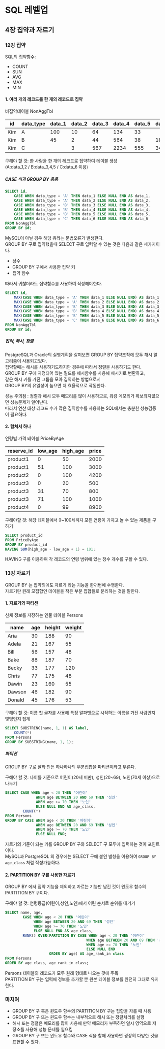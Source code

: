 # SQL 레벨업

## 4장  집약과 자르기
### 12강 집약
SQL의 집약함수:
- COUNT
- SUN
- AVG
- MAX
- MIN

#### 1. 여러 개의 레코드를 한 개의 레코드로 집약
비집약테이블 NonAggTbl

| id  | data_type | data_1 | data_2 | data_3 | data_4 | data_5 | data_6 |
|-----|-----------|--------|--------|--------|--------|--------|--------|
| Kim | A         | 100    | 10     | 64     | 134    | 33     |        |
| Kim | B         | 45     | 2      | 44     | 564    | 38     | 181    |
| Kim | C         |        | 3      | 567    | 2234   | 555    | 345    |

구해야 할 것: 한 사람을 한 개의 레코드로 집약하여 테이블 생성  
(A:data_1,2 / B:data_3,4,5 / C:data_6 이용)

##### CASE 식과 GROUP BY 응용
~~~sql
SELECT id,
    CASE WHEN data_type = 'A' THEN data_1 ELSE NULL END AS data_1,
    CASE WHEN data_type = 'A' THEN data_2 ELSE NULL END AS data_2,
    CASE WHEN data_type = 'B' THEN data_3 ELSE NULL END AS data_3,
    CASE WHEN data_type = 'B' THEN data_4 ELSE NULL END AS data_4,
    CASE WHEN data_type = 'B' THEN data_5 ELSE NULL END AS data_5,
    CASE WHEN data_type = 'C' THEN data_6 ELSE NULL END AS data_6
FROM NonAggTbl
GROUP BY id;
~~~  
MySQL이 아닐 경우 해당 쿼리는 문법오류가 발생한다.  
GROUP BY 구로 집약했을때 SELECT 구로 입력할 수 있는 것은 다음과 같은 세가지이다.  
- 상수
- GROUP BY 구에서 사용한 집약 키
- 집약 함수

따라서 귀찮더라도 집약함수를 사용하여 작성해야한다.  
~~~sql
SELECT id,
    MAX(CASE WHEN data_type = 'A' THEN data_1 ELSE NULL END) AS data_1,
    MAX(CASE WHEN data_type = 'A' THEN data_2 ELSE NULL END) AS data_2,
    MAX(CASE WHEN data_type = 'B' THEN data_3 ELSE NULL END) AS data_3,
    MAX(CASE WHEN data_type = 'B' THEN data_4 ELSE NULL END) AS data_4,
    MAX(CASE WHEN data_type = 'B' THEN data_5 ELSE NULL END) AS data_5,
    MAX(CASE WHEN data_type = 'C' THEN data_6 ELSE NULL END) AS data_6
FROM NonAggTbl
GROUP BY id;
~~~  

##### 집약, 해시, 정렬
PostgreSQL과 Oracle의 실행계획을 살펴보면 GROUP BY 집약조작에 모두 해시 알고리즘이 사용되고있다.  
집약할때는 해시를 사용하기도하지만 경우에 따라서 정렬을 사용하기도 한다.  
GROUP BY 구에 지정되어 있는 필드를 해시함수를 사용해 해시키로 변환하고,  
같은 해시 키를 가진 그룹을 모아 집약하는 방법으로서  
GROUP BY의 유일성이 높으면 더 효율적으로 작동한다.

성능 주의점 : 정렬과 해시 모두 메모리를 많이 사용하므로, 워킹 메모리가 확보되지않으면 성능문제가 일어난다.  
따라서 연산 대상 레코드 수가 많은 집약함수를 사용하는 SQL에서는 충분한 성능검증이 필요하다.

#### 2. 합쳐서 하나
연령별 가격 테이블 PriceByAge

| reserve_id | low_age | high_age | price |
|------------|---------|----------|-------|
| product1   | 0       | 50       | 2000  |
| product1   | 51      | 100      | 3000  |
| product2   | 0       | 100      | 4200  |
| product3   | 0       | 20       | 500   |
| product3   | 31      | 70       | 800   |
| product3   | 71      | 100      | 1000  |
| product4   | 0       | 99       | 8900  |

구해야할 것: 해당 테이블에서 0~100세까지 모든 연령이 가지고 놀 수 있는 제품을 구하기

~~~sql
SELECT product_id
FROM PriceByAge
GROUP BY product_id
HAVING SUM(high_age - low_age + 1) = 101;
~~~
HAVING 구를 이용하여 각 레코드의 연령 범위에 있는 정수 개수를 구할 수 있다.


### 13강 자르기
GROUP BY 는 집약외에도 자르기 라는 기능을 한꺼번에 수행한다.  
자르기란 원래 모집합인 테이블을 작은 부분 집합들로 분리하는 것을 말한다.

#### 1. 자르기와 파티션
신체 정보를 저장하는 인물 테이블 Persons

| name   | age | height | weight |
|--------|-----|--------|--------|
| Aria   | 30  | 188    | 90     |
| Adela  | 21  | 167    | 55     |
| Bill   | 56  | 157    | 48     |
| Bake   | 88  | 187    | 70     |
| Becky  | 33  | 177    | 120    |
| Chris  | 77  | 175    | 48     |
| Dawin  | 23  | 160    | 55     |
| Dawson | 46  | 182    | 90     |
| Donald | 45  | 176    | 53     |

구해야 할 것: 이름 첫 글자를 사용해 특정 알파벳으로 시작하는 이름을 가진 사람인지 몇명인지 집계

~~~sql
SELECT SUBSTRING(name, 1, 1) AS label,
    COUNT(*)
FROM Persons
GROUP BY SUBSTRING(name, 1, 1);
~~~

##### 파티션
GROUP BY 구로 잘라 만든 하나하나의 부분집합을 파티션이라고 부른다.

구해야 할 것: 나이를 기준으로 어린이(20세 미만), 성인(20~69), 노인(70세 이상)으로 나누기

~~~sql
SELECT CASE WHEN age < 20 THEN '어린이'
              WHEN age BETWEEN 20 AND 69 THEN '성인'
              WHEN age >= 70 THEN '노인'
              ELSE NULL END AS age_class,
        COUNT(*)
FROM Persons
GROUP BY CASE WHEN age < 20 THEN '어린이'
              WHEN age BETWEEN 20 AND 69 THEN '성인'
              WHEN age >= 70 THEN '노인'
              ELSE NULL END;
~~~

자르기의 기준이 되는 키를 GROUP BY 구와 SELECT 구 모두에 입력하는 것이 포인트이다.  
MySQL과 PostgreSQL 의 경우에는 SELECT 구에 붙인 별칭을 이용하여 `GROUP BY age_class` 처럼 작성가능하다.

#### 2. PARTITION BY 구를 사용한 자르기
GROUP BY 에서 집약 기능을 제외하고 자르는 기능만 남긴 것이 윈도우 함수의 PARTITION BY 구이다.

구해야 할 것: 연령등급(어린이,성인,노인)에서 어린 순서로 순위를 매기기

~~~sql
SELECT name, age,
        CASE WHEN age < 20 THEN '어린이'
             WHEN age BETWEEN 20 AND 69 THEN '성인'
             WHEN age >= 70 THEN '노인'
             ELSE NULL END AS age_class,
        RANK() OVER(PARTITION BY CASE WHEN age < 20 THEN '어린이'
                                     WHEN age BETWEEN 20 AND 69 THEN '성인'
                                     WHEN age >= 70 THEN '노인'
                                     ELSE NULL END
                    ORDER BY age) AS age_rank_in class
FROM Persons
ORDER BY age_class, age_rank_in_class;
~~~

Persons 테이블의 레코드가 모두 원래 형태로 나오는 것에 주목  
PARTITION BY 구는 입력에 정보를 추가할 뿐 원본 테이블 정보를 완전히 그대로 유지한다.

### 마치며
- GROUP BY 구 혹은 윈도우 함수의 PARTITION BY 구는 집합을 자를 때 사용
- GROUP BY 구 또는 윈도우 함수는 내부적으로 해시 또는 정렬처리를 실행
- 해시 또는 정렬은 메모리를 많이 사용해 만약 메모리가 부족하면 일시 영역으로 저장소를 사용해 성능 문제를 일으킴
- GROUP BY 구 또는 윈도우 함수와 CASE 식을 함께 사용하면 굉장히 다양한 것을 표현할 수 있다.
